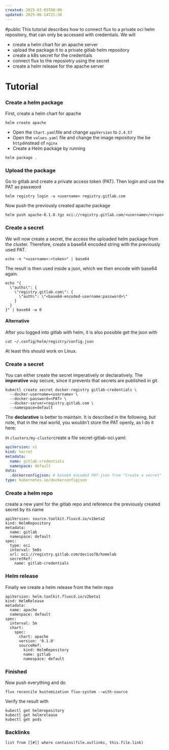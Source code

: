 ```yaml
---
created: 2025-03-03T08:00
updated: 2025-06-14T21:38
---
```

#public
This tutorial describes how to connect flux to a private oci helm repository, that can only be accessed with credentials. We will
- create a helm chart for an apache server
- upload the package it to a private gitlab helm repository
- create a k8s secret for the credentials
- connect flux to the reposiotry using the secret
- create a helm release for the apache server

# Tutorial

### Create a helm package
First, create a helm chart for apache
```shell
helm create apache
```
- Open the `Chart.yaml`file and change `appVersion` to `2.4.57`
- Open the `values.yaml` file and change the image repository the be `httpd`instead of `nginx`
- Create a Helm package by running
```shell
helm package .
```

### Upload the package
Go to gitlab and create a private access token (PAT). Then login and use the PAT as password
```shell
helm registry login -u <username> registry.gitlab.com
```
Now push the previously created apache package
```shell
helm push apache-0.1.0.tgz oci://registry.gitlab.com/<username>/<repo>
```
### Create a secret
We will now create a secret, the access the uploaded helm package from the cluster. Therefore, create a base64 encoded string with the previously used PAT.
```shell
echo -n "<username>:<token>" | base64
```
The result is then used inside a json, which we then encode with base64 again.
```shell
echo "{  
  \"auths\": {  
    \"registry.gitlab.com\": {  
      \"auth\": \"<base64-encoded-username:password>\"  
    }  
  }  
}" | base64 -w 0
```
#### Alternative
After you logged into gitlab with helm, it is also possible get the json with
```shell
cat ~/.config/helm/registry/config.json
```
At least this should work on Linux. 

### Create a secret
You can either create the secret imperatively or declaratively. The **imperative** way secure, since it prevents that secrets are published in git. 

```shell
kubectl create secret docker-registry gitlab-credentials \
  --docker-username=<username> \
  --docker-password=<PAT> \
  --docker-server=registry.gitlab.com \
  --namespace=default
```

The **declarative** is better to maintain. It is described in the following, but note, that in the real world, you wouldn't store the PAT openly, as I do it here:

in `clusters/my-cluster`create a file secret-gitlab-oci.yaml:
```yaml
apiVersion: v1  
kind: Secret  
metadata:  
  name: gitlab-credentials  
  namespace: default  
data:  
  .dockerconfigjson: # base64 encoded PAT-json from "Create a secret" 
type: kubernetes.io/dockerconfigjson
```

### Create a helm repo
create a new yaml for the gitlab repo and reference the previously created secret by its name
```shell
apiVersion: source.toolkit.fluxcd.io/v1beta2  
kind: HelmRepository  
metadata:  
  name: gitlab  
  namespace: default  
spec:  
  type: oci  
  interval: 5m0s  
  url: oci://registry.gitlab.com/deciso78/homelab  
  secretRef:  
    name: gitlab-credentials
```

### Helm release
Finally we create a helm release from the helm repo
```shell
apiVersion: helm.toolkit.fluxcd.io/v2beta1  
kind: HelmRelease  
metadata:  
  name: apache  
  namespace: default  
spec:  
  interval: 5m  
  chart:  
    spec:  
      chart: apache  
      version: '0.1.0'  
      sourceRef:  
        kind: HelmRepository  
        name: gitlab  
        namespace: default
```

### Finished
Now push everything and do
```shell
flux reconcile kustomization flux-system --with-source
```
Verify the result with

```
kubectl get helmrepository
kubectl get helmrelease
kubectl get pods
```





### Backlinks
```dataview 
list from [[#]] where contains(file.outlinks, this.file.link)
```

